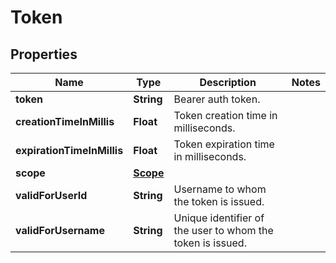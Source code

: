 

# Token


## Properties

| Name | Type | Description | Notes |
|------------ | ------------- | ------------- | -------------|
|**token** | **String** | Bearer auth token. |  |
|**creationTimeInMillis** | **Float** | Token creation time in milliseconds. |  |
|**expirationTimeInMillis** | **Float** | Token expiration time in milliseconds. |  |
|**scope** | [**Scope**](Scope.md) |  |  |
|**validForUserId** | **String** | Username to whom the token is issued. |  |
|**validForUsername** | **String** | Unique identifier of the user to whom the token is issued. |  |



